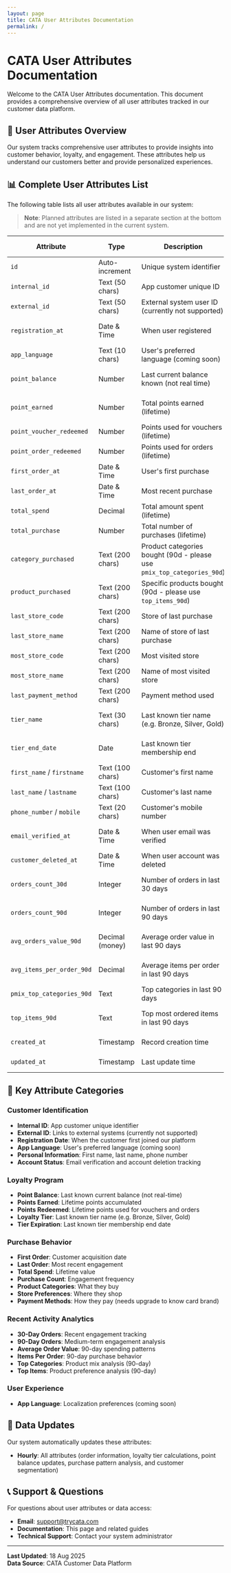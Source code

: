 ```yaml
---
layout: page
title: CATA User Attributes Documentation
permalink: /
---
```


# CATA User Attributes Documentation

Welcome to the CATA User Attributes documentation. This document provides a comprehensive overview of all user attributes tracked in our customer data platform.

## 👥 User Attributes Overview

Our system tracks comprehensive user attributes to provide insights into customer behavior, loyalty, and engagement. These attributes help us understand our customers better and provide personalized experiences.

## 📊 Complete User Attributes List

The following table lists all user attributes available in our system:

> **Note**: Planned attributes are listed in a separate section at the bottom and are not yet implemented in the current system.

| Attribute | Type | Description | Business Use |
|-----------|------|-------------|--------------|
| `id` | Auto-increment | Unique system identifier | Internal tracking |
| `internal_id` | Text (50 chars) | App customer unique ID | User identification |
| `external_id` | Text (50 chars) | External system user ID (currently not supported) | Third-party integration |
| `registration_at` | Date & Time | When user registered | User lifecycle analysis |
| `app_language` | Text (10 chars) | User's preferred language (coming soon) | Localization & UX |
| `point_balance` | Number | Last current balance known (not real time) | Loyalty program management |
| `point_earned` | Number | Total points earned (lifetime) | Loyalty program analytics |
| `point_voucher_redeemed` | Number | Points used for vouchers (lifetime) | Redemption tracking |
| `point_order_redeemed` | Number | Points used for orders (lifetime) | Redemption tracking |
| `first_order_at` | Date & Time | User's first purchase | Customer acquisition |
| `last_order_at` | Date & Time | Most recent purchase | Customer engagement |
| `total_spend` | Decimal | Total amount spent (lifetime) | Revenue analysis |
| `total_purchase` | Number | Total number of purchases (lifetime) | Purchase frequency |
| `category_purchased` | Text (200 chars) | Product categories bought (90d - please use `pmix_top_categories_90d`) | Product preferences |
| `product_purchased` | Text (200 chars) | Specific products bought (90d - please use `top_items_90d`) | Product preferences |
| `last_store_code` | Text (200 chars) | Store of last purchase | Store performance |
| `last_store_name` | Text (200 chars) | Name of store of last purchase | Store performance |
| `most_store_code` | Text (200 chars) | Most visited store | Store preferences |
| `most_store_name` | Text (200 chars) | Name of most visited store | Store preferences |
| `last_payment_method` | Text (200 chars) | Payment method used | Payment preferences |
| `tier_name` | Text (30 chars) | Last known tier name (e.g. Bronze, Silver, Gold) | Loyalty program status |
| `tier_end_date` | Date | Last known tier membership end | Loyalty program management |
| `first_name` / `firstname` | Text (100 chars) | Customer's first name | Personal identification |
| `last_name` / `lastname` | Text (100 chars) | Customer's last name | Personal identification |
| `phone_number` / `mobile` | Text (20 chars) | Customer's mobile number | Contact information |
| `email_verified_at` | Date & Time | When user email was verified | Account verification status |
| `customer_deleted_at` | Date & Time | When user account was deleted | Data privacy compliance |
| `orders_count_30d` | Integer | Number of orders in last 30 days | Recent engagement tracking |
| `orders_count_90d` | Integer | Number of orders in last 90 days | Medium-term engagement |
| `avg_orders_value_90d` | Decimal (money) | Average order value in last 90 days | Customer value analysis |
| `avg_items_per_order_90d` | Decimal | Average items per order in last 90 days | Purchase behavior analysis |
| `pmix_top_categories_90d` | Text | Top categories in last 90 days | Product mix analysis |
| `top_items_90d` | Text | Top most ordered items in last 90 days | Product preference analysis |
| `created_at` | Timestamp | Record creation time | Data tracking |
| `updated_at` | Timestamp | Last update time | Data freshness |

## 🎯 Key Attribute Categories

### Customer Identification
- **Internal ID**: App customer unique identifier
- **External ID**: Links to external systems (currently not supported)
- **Registration Date**: When the customer first joined our platform
- **App Language**: User's preferred language (coming soon)
- **Personal Information**: First name, last name, phone number
- **Account Status**: Email verification and account deletion tracking

### Loyalty Program
- **Point Balance**: Last known current balance (not real-time)
- **Points Earned**: Lifetime points accumulated
- **Points Redeemed**: Lifetime points used for vouchers and orders
- **Loyalty Tier**: Last known tier name (e.g. Bronze, Silver, Gold)
- **Tier Expiration**: Last known tier membership end date

### Purchase Behavior
- **First Order**: Customer acquisition date
- **Last Order**: Most recent engagement
- **Total Spend**: Lifetime value
- **Purchase Count**: Engagement frequency
- **Product Categories**: What they buy
- **Store Preferences**: Where they shop
- **Payment Methods**: How they pay (needs upgrade to know card brand)

### Recent Activity Analytics
- **30-Day Orders**: Recent engagement tracking
- **90-Day Orders**: Medium-term engagement analysis
- **Average Order Value**: 90-day spending patterns
- **Items Per Order**: 90-day purchase behavior
- **Top Categories**: Product mix analysis (90-day)
- **Top Items**: Product preference analysis (90-day)

### User Experience
- **App Language**: Localization preferences (coming soon)

## 🔄 Data Updates

Our system automatically updates these attributes:
- **Hourly**: All attributes (order information, loyalty tier calculations, point balance updates, purchase pattern analysis, and customer segmentation)

## 📞 Support & Questions

For questions about user attributes or data access:
- **Email**: support@trycata.com
- **Documentation**: This page and related guides
- **Technical Support**: Contact your system administrator

---

**Last Updated**: 18 Aug 2025  
**Data Source**: CATA Customer Data Platform
